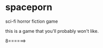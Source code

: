 # spaceporn
sci-fi horror fiction game

this is a game that you'll probably won't like.


8======>

